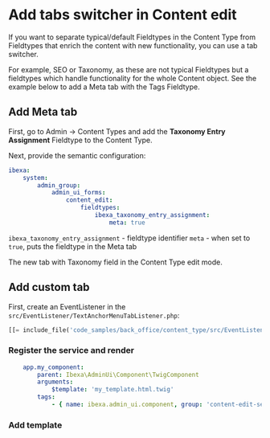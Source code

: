 # Add tabs switcher in Content edit

If you want to separate typical/default Fieldtypes in the Content Type from Fieldtypes that enrich the content with new functionality, you can use a tab switcher.

For example, SEO or Taxonomy, as these are not typical Fieldtypes but a fieldtypes which handle functionality for the whole Content object.
See the example below to add a Meta tab with the Tags Fieldtype.

## Add Meta tab

First, go to Admin -> Content Types and add the **Taxonomy Entry Assignment** Fieldtype to the Content Type. 

Next, provide the semantic configuration:

```yaml
ibexa:
    system:
        admin_group:
            admin_ui_forms:
                content_edit:
                    fieldtypes:
                        ibexa_taxonomy_entry_assignment:
                            meta: true

```

`ibexa_taxonomy_entry_assignment` - fieldtype identifier
`meta` - when set to `true`, puts the fieldtype in the Meta tab

The new tab with Taxonomy field in the Content Type edit mode.

## Add custom tab

First, create an EventListener in the `src/EventListener/TextAnchorMenuTabListener.php`:

``` php
[[= include_file('code_samples/back_office/content_type/src/EventListener/TextAnchorMenuTabListener.php') =]]
```


### Register the service and render

```yaml
    app.my_component:
        parent: Ibexa\AdminUi\Component\TwigComponent
        arguments:
            $template: 'my_template.html.twig'
        tags:
            - { name: ibexa.admin_ui.component, group: 'content-edit-sections' }
```

### Add template

